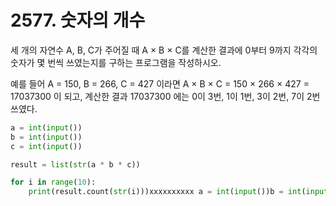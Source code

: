 # 2577. 숫자의 개수

세 개의 자연수 A, B, C가 주어질 때 A × B × C를 계산한 결과에 0부터 9까지 각각의 숫자가 몇 번씩 쓰였는지를 구하는 프로그램을 작성하시오.

예를 들어 A = 150, B = 266, C = 427 이라면 A × B × C = 150 × 266 × 427 = 17037300 이 되고, 계산한 결과 17037300 에는 0이 3번, 1이 1번, 3이 2번, 7이 2번 쓰였다.

```python
a = int(input())
b = int(input())
c = int(input())

result = list(str(a * b * c))

for i in range(10):
    print(result.count(str(i)))xxxxxxxxxx a = int(input())b = int(input())c = int(input())result = list(str(a * b * c))for i in range(10):    print(result.count(str(i)))a = int(input())b = list(map(int, input().split()))print(min(b), max(b))
```